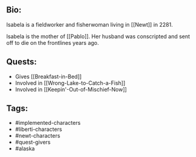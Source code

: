 ## Bio:

Isabela is a fieldworker and fisherwoman living in [[Newt]] in 2281.

Isabela is the mother of [[Pablo]]. Her husband was conscripted and sent off to die on the frontlines years ago.

## Quests:

- Gives [[Breakfast-in-Bed]]
- Involved in [[Wrong-Lake-to-Catch-a-Fish]]
- Involved in [[Keepin'-Out-of-Mischief-Now]]

## Tags:

- #implemented-characters
- #liberti-characters
- #newt-characters
- #quest-givers
- #alaska
